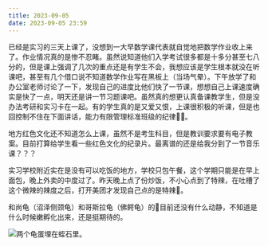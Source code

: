 ```yaml
---
title: 2023-09-05
date: 2023-09-05 23:59
---
```


已经是实习的三天上课了，没想到一大早数学课代表就自觉地把数学作业收上来了。作业情况真的是惨不忍睹。虽然说知道他们入学考试很多都是十多分甚至七八分的，但是课上强调了几次的重点还是有学生不会，我想应该是学生根本就没在听课吧，甚至有几个借口说不知道数学作业写在黑板上（当场气晕）。下午放学了和办公室老师讨论了一下，发现自己的进度比他们快了一节课，想想自己上课速度确实是快了一点，明天还是讲一节习题课吧。虽然真的想更认真备课教学生，但是没办法考研和实习卡在一起。有的学生真的是又爱又恨，上课很积极的听课，但是也回控制不住在下面讲话，能力有限管理标准班级的纪律😮‍💨。

地方红色文化还不知道怎么上课，虽然不是考生科目，但是教训要求要有电子教案。目前打算给学生看一些红色文化的纪录片。最离谱的还是给我分到了一节音乐课？？？

实习学校附近实在是没有可以吃饭的地方，学校只包午餐，这个学期只能是在早上面包，晚上外卖的中度过了。昨天晚上点了份炒饭，不小心点到了特辣，在吐槽了这个微辣的辣度之后，打开美团才发现自己点的是特辣🤔。

和尚龟（沼泽侧颈龟）和哥斯拉龟（佛鳄龟）的🥚目前还没有什么动静，不知道是什么时候嫩孵化出来，还是挺期待的。

![两个龟蛋埋在蛭石里。](https://cdn.staticaly.com/gh/Heyya-x/picx-images-hosting@master/IMG_2668.42wbkk0oax6o.jpeg)